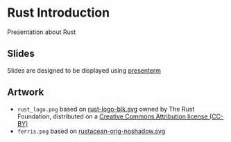 # Rust Introduction
Presentation about Rust

## Slides
Slides are designed to be displayed using [presenterm](https://github.com/mfontanini/presenterm)

## Artwork
- `rust_logo.png` based on [rust-logo-blk.svg](https://github.com/rust-lang/rust-artwork/blob/master/logo/rust-logo-blk.svg) owned by The Rust Foundation, distributed on a [Creative Commons Attribution license (CC-BY)](https://creativecommons.org/licenses/by/4.0/)
- `ferris.png` based on [rustacean-orig-noshadow.svg](https://www.rustacean.net/assets/rustacean-orig-noshadow.svg)

